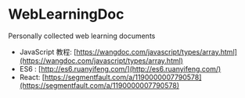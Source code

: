 # WebLearningDoc
Personally collected web learning documents

+ JavaScript 教程: [https://wangdoc.com/javascript/types/array.html](https://wangdoc.com/javascript/types/array.html)
+ ES6 : [http://es6.ruanyifeng.com/](http://es6.ruanyifeng.com/)
+ React: [https://segmentfault.com/a/1190000007790578](https://segmentfault.com/a/1190000007790578)
